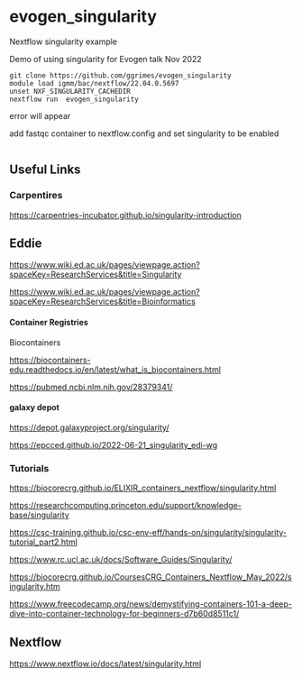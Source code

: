 # evogen_singularity

Nextflow singularity example

Demo of using singularity for Evogen talk Nov 2022



~~~
git clone https://github.com/ggrimes/evogen_singularity
module load igmm/bac/nextflow/22.04.0.5697
unset NXF_SINGULARITY_CACHEDIR
nextflow run  evogen_singularity 
~~~

error will appear

add fastqc container to nextflow.config and set singularity to be enabled
~~~

~~~

## Useful Links

### Carpentires

https://carpentries-incubator.github.io/singularity-introduction


## Eddie

https://www.wiki.ed.ac.uk/pages/viewpage.action?spaceKey=ResearchServices&title=Singularity​

https://www.wiki.ed.ac.uk/pages/viewpage.action?spaceKey=ResearchServices&title=Bioinformatics​

#### Container Registries

Biocontainers

https://biocontainers-edu.readthedocs.io/en/latest/what_is_biocontainers.html​

https://pubmed.ncbi.nlm.nih.gov/28379341/​

#### galaxy depot

https://depot.galaxyproject.org/singularity/​

https://epcced.github.io/2022-06-21_singularity_edi-wg​

### Tutorials

https://biocorecrg.github.io/ELIXIR_containers_nextflow/singularity.html​

https://researchcomputing.princeton.edu/support/knowledge-base/singularity​

https://csc-training.github.io/csc-env-eff/hands-on/singularity/singularity-tutorial_part2.html​

https://www.rc.ucl.ac.uk/docs/Software_Guides/Singularity/​

https://biocorecrg.github.io/CoursesCRG_Containers_Nextflow_May_2022/singularity.htm​

https://www.freecodecamp.org/news/demystifying-containers-101-a-deep-dive-into-container-technology-for-beginners-d7b60d8511c1/​

## Nextflow

https://www.nextflow.io/docs/latest/singularity.html​


